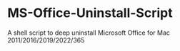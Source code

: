 # MS-Office-Uninstall-Script
A shell script to deep uninstall Microsoft Office for Mac 2011/2016/2019/2022/365
